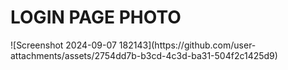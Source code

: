 <h1>LOGIN PAGE PHOTO</h1>
![Screenshot 2024-09-07 182143](https://github.com/user-attachments/assets/2754dd7b-b3cd-4c3d-ba31-504f2c1425d9)
